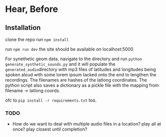# Hear, Before

## Installation

clone the repo
run `npm install`

run `npm run dev` the site should be available on localhost:5000


For synethetic geom data, navigate to the directory and run `python generate_synthetic_sounds.py` and it will populate the `generated_audio`directory with mp3 files of latitudes and longitudes being spoken aloud with some lorem ipsum tacked onto the end to lengthen the recordings. The filenames are hashes of the latlong coordinates. The python script also saves a dictionary as a pickle file with the mapping from filename -> latlong coords.

ofc to `pip install -r requirements.txt` too.
### TODO
* How do we want to deal with multiple audio files in a location? play all at once? play closest until completion?
